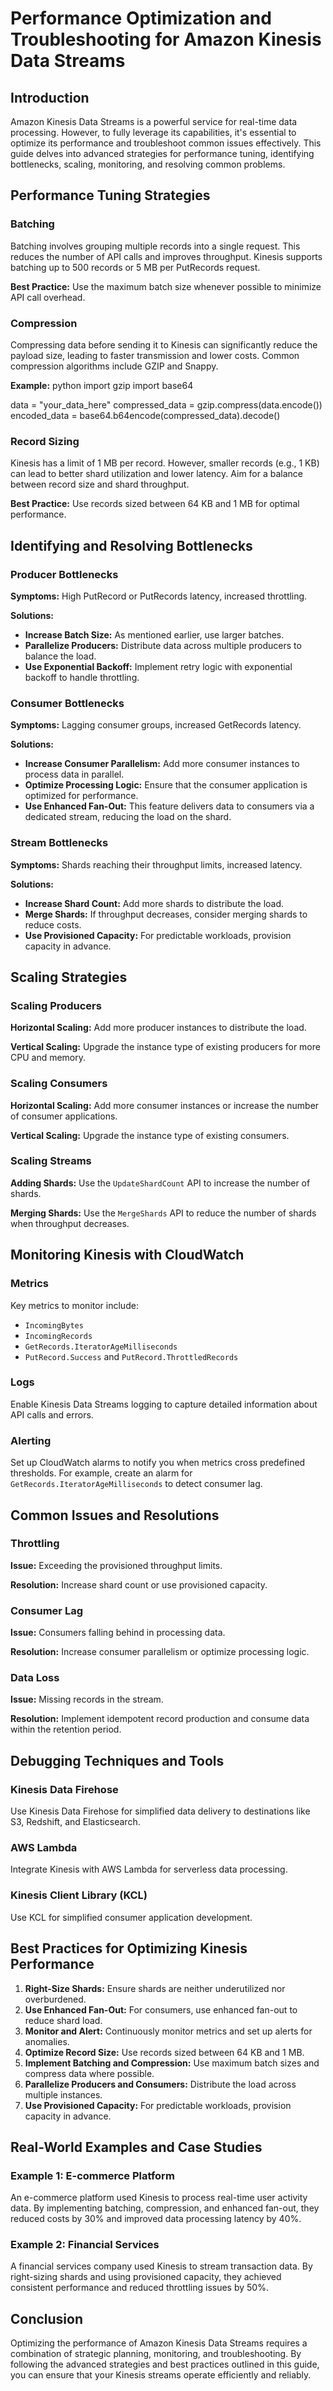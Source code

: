 # Performance Optimization and Troubleshooting for Amazon Kinesis Data Streams

## Introduction

Amazon Kinesis Data Streams is a powerful service for real-time data processing. However, to fully leverage its capabilities, it's essential to optimize its performance and troubleshoot common issues effectively. This guide delves into advanced strategies for performance tuning, identifying bottlenecks, scaling, monitoring, and resolving common problems.

## Performance Tuning Strategies

### Batching

Batching involves grouping multiple records into a single request. This reduces the number of API calls and improves throughput. Kinesis supports batching up to 500 records or 5 MB per PutRecords request. 

**Best Practice:** Use the maximum batch size whenever possible to minimize API call overhead.

### Compression

Compressing data before sending it to Kinesis can significantly reduce the payload size, leading to faster transmission and lower costs. Common compression algorithms include GZIP and Snappy.

**Example:**
python
import gzip
import base64

data = "your_data_here"
compressed_data = gzip.compress(data.encode())
encoded_data = base64.b64encode(compressed_data).decode()


### Record Sizing

Kinesis has a limit of 1 MB per record. However, smaller records (e.g., 1 KB) can lead to better shard utilization and lower latency. Aim for a balance between record size and shard throughput.

**Best Practice:** Use records sized between 64 KB and 1 MB for optimal performance.

## Identifying and Resolving Bottlenecks

### Producer Bottlenecks

**Symptoms:** High PutRecord or PutRecords latency, increased throttling.

**Solutions:**
- **Increase Batch Size:** As mentioned earlier, use larger batches.
- **Parallelize Producers:** Distribute data across multiple producers to balance the load.
- **Use Exponential Backoff:** Implement retry logic with exponential backoff to handle throttling.

### Consumer Bottlenecks

**Symptoms:** Lagging consumer groups, increased GetRecords latency.

**Solutions:**
- **Increase Consumer Parallelism:** Add more consumer instances to process data in parallel.
- **Optimize Processing Logic:** Ensure that the consumer application is optimized for performance.
- **Use Enhanced Fan-Out:** This feature delivers data to consumers via a dedicated stream, reducing the load on the shard.

### Stream Bottlenecks

**Symptoms:** Shards reaching their throughput limits, increased latency.

**Solutions:**
- **Increase Shard Count:** Add more shards to distribute the load.
- **Merge Shards:** If throughput decreases, consider merging shards to reduce costs.
- **Use Provisioned Capacity:** For predictable workloads, provision capacity in advance.

## Scaling Strategies

### Scaling Producers

**Horizontal Scaling:** Add more producer instances to distribute the load.

**Vertical Scaling:** Upgrade the instance type of existing producers for more CPU and memory.

### Scaling Consumers

**Horizontal Scaling:** Add more consumer instances or increase the number of consumer applications.

**Vertical Scaling:** Upgrade the instance type of existing consumers.

### Scaling Streams

**Adding Shards:** Use the `UpdateShardCount` API to increase the number of shards.

**Merging Shards:** Use the `MergeShards` API to reduce the number of shards when throughput decreases.

## Monitoring Kinesis with CloudWatch

### Metrics

Key metrics to monitor include:
- `IncomingBytes`
- `IncomingRecords`
- `GetRecords.IteratorAgeMilliseconds`
- `PutRecord.Success` and `PutRecord.ThrottledRecords`

### Logs

Enable Kinesis Data Streams logging to capture detailed information about API calls and errors.

### Alerting

Set up CloudWatch alarms to notify you when metrics cross predefined thresholds. For example, create an alarm for `GetRecords.IteratorAgeMilliseconds` to detect consumer lag.

## Common Issues and Resolutions

### Throttling

**Issue:** Exceeding the provisioned throughput limits.

**Resolution:** Increase shard count or use provisioned capacity.

### Consumer Lag

**Issue:** Consumers falling behind in processing data.

**Resolution:** Increase consumer parallelism or optimize processing logic.

### Data Loss

**Issue:** Missing records in the stream.

**Resolution:** Implement idempotent record production and consume data within the retention period.

## Debugging Techniques and Tools

### Kinesis Data Firehose

Use Kinesis Data Firehose for simplified data delivery to destinations like S3, Redshift, and Elasticsearch.

### AWS Lambda

Integrate Kinesis with AWS Lambda for serverless data processing.

### Kinesis Client Library (KCL)

Use KCL for simplified consumer application development.

## Best Practices for Optimizing Kinesis Performance

1. **Right-Size Shards:** Ensure shards are neither underutilized nor overburdened.
2. **Use Enhanced Fan-Out:** For consumers, use enhanced fan-out to reduce shard load.
3. **Monitor and Alert:** Continuously monitor metrics and set up alerts for anomalies.
4. **Optimize Record Size:** Use records sized between 64 KB and 1 MB.
5. **Implement Batching and Compression:** Use maximum batch sizes and compress data where possible.
6. **Parallelize Producers and Consumers:** Distribute the load across multiple instances.
7. **Use Provisioned Capacity:** For predictable workloads, provision capacity in advance.

## Real-World Examples and Case Studies

### Example 1: E-commerce Platform

An e-commerce platform used Kinesis to process real-time user activity data. By implementing batching, compression, and enhanced fan-out, they reduced costs by 30% and improved data processing latency by 40%.

### Example 2: Financial Services

A financial services company used Kinesis to stream transaction data. By right-sizing shards and using provisioned capacity, they achieved consistent performance and reduced throttling issues by 50%.

## Conclusion

Optimizing the performance of Amazon Kinesis Data Streams requires a combination of strategic planning, monitoring, and troubleshooting. By following the advanced strategies and best practices outlined in this guide, you can ensure that your Kinesis streams operate efficiently and reliably.